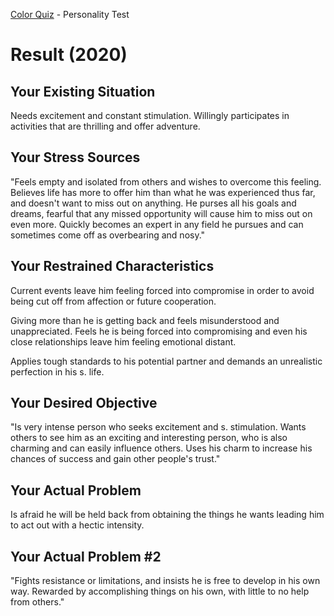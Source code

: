 [Color Quiz](http://www.colorquiz.com/quiz.php) - Personality Test

# Result (2020)

## Your Existing Situation
Needs excitement and constant stimulation. Willingly participates in activities that are thrilling and offer adventure.

## Your Stress Sources
"Feels empty and isolated from others and wishes to overcome this feeling. Believes life has more to offer him than what he was experienced thus far, and doesn't want to miss out on anything. He purses all his goals and dreams, fearful that any missed opportunity will cause him to miss out on even more. Quickly becomes an expert in any field he pursues and can sometimes come off as overbearing and nosy."

## Your Restrained Characteristics
Current events leave him feeling forced into compromise in order to avoid being cut off from affection or future cooperation.

Giving more than he is getting back and feels misunderstood and unappreciated. Feels he is being forced into compromising and even his close relationships leave him feeling emotional distant.

Applies tough standards to his potential partner and demands an unrealistic perfection in his s. life.

## Your Desired Objective
"Is very intense person who seeks excitement and s. stimulation. Wants others to see him as an exciting and interesting person, who is also charming and can easily influence others. Uses his charm to increase his chances of success and gain other people's trust."

## Your Actual Problem
Is afraid he will be held back from obtaining the things he wants leading him to act out with a hectic intensity.

## Your Actual Problem #2
"Fights resistance or limitations, and insists he is free to develop in his own way. Rewarded by accomplishing things on his own, with little to no help from others."
